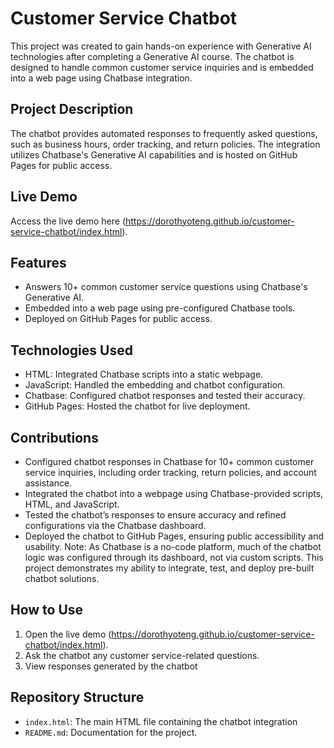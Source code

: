 
# Customer Service Chatbot

This project was created to gain hands-on experience with Generative AI technologies after completing a Generative AI course. The chatbot is designed to handle common customer service inquiries and is embedded into a web page using Chatbase integration.

## Project Description
The chatbot provides automated responses to frequently asked questions, such as business hours, order tracking, and return policies. The integration utilizes Chatbase's Generative AI capabilities and is hosted on GitHub Pages for public access.

## Live Demo
Access the live demo here (https://dorothyoteng.github.io/customer-service-chatbot/index.html).

## Features
- Answers 10+ common customer service questions using Chatbase's Generative AI.
- Embedded into a web page using pre-configured Chatbase tools.
- Deployed on GitHub Pages for public access.

## Technologies Used
- HTML: Integrated Chatbase scripts into a static webpage.
- JavaScript: Handled the embedding and chatbot configuration.
- Chatbase: Configured chatbot responses and tested their accuracy.
- GitHub Pages: Hosted the chatbot for live deployment.

## Contributions
- Configured chatbot responses in Chatbase for 10+ common customer service inquiries, including order tracking, return policies, and account assistance.
- Integrated the chatbot into a webpage using Chatbase-provided scripts, HTML, and JavaScript.
- Tested the chatbot’s responses to ensure accuracy and refined configurations via the Chatbase dashboard.
- Deployed the chatbot to GitHub Pages, ensuring public accessibility and usability.
Note: As Chatbase is a no-code platform, much of the chatbot logic was configured through its dashboard, not via custom scripts. This project demonstrates my ability to integrate, test, and deploy pre-built chatbot solutions.

## How to Use
1. Open the live demo (https://dorothyoteng.github.io/customer-service-chatbot/index.html).
2. Ask the chatbot any customer service-related questions.
3. View responses generated by the chatbot

## Repository Structure
- `index.html`: The main HTML file containing the chatbot integration
- `README.md`: Documentation for the project.
